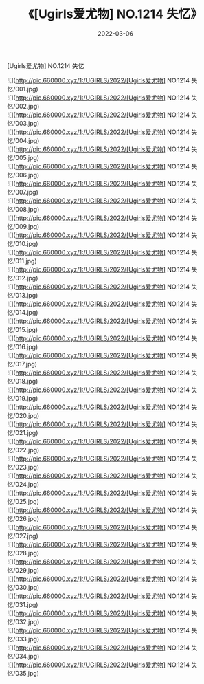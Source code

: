 ﻿---
layout: post
title:  《[Ugirls爱尤物] NO.1214 失忆》
date:   2022-03-06
img: http://pic.660000.xyz/1:/UGIRLS/2022/[Ugirls爱尤物] NO.1214 失忆/000.jpg
categories: [美女, 清纯, 唯美]
---

[Ugirls爱尤物] NO.1214 失忆

 ![](http://pic.660000.xyz/1:/UGIRLS/2022/[Ugirls爱尤物] NO.1214 失忆/001.jpg) <br>![](http://pic.660000.xyz/1:/UGIRLS/2022/[Ugirls爱尤物] NO.1214 失忆/002.jpg) <br>![](http://pic.660000.xyz/1:/UGIRLS/2022/[Ugirls爱尤物] NO.1214 失忆/003.jpg) <br>![](http://pic.660000.xyz/1:/UGIRLS/2022/[Ugirls爱尤物] NO.1214 失忆/004.jpg) <br>![](http://pic.660000.xyz/1:/UGIRLS/2022/[Ugirls爱尤物] NO.1214 失忆/005.jpg) <br>![](http://pic.660000.xyz/1:/UGIRLS/2022/[Ugirls爱尤物] NO.1214 失忆/006.jpg) <br>![](http://pic.660000.xyz/1:/UGIRLS/2022/[Ugirls爱尤物] NO.1214 失忆/007.jpg) <br>![](http://pic.660000.xyz/1:/UGIRLS/2022/[Ugirls爱尤物] NO.1214 失忆/008.jpg) <br>![](http://pic.660000.xyz/1:/UGIRLS/2022/[Ugirls爱尤物] NO.1214 失忆/009.jpg) <br>![](http://pic.660000.xyz/1:/UGIRLS/2022/[Ugirls爱尤物] NO.1214 失忆/010.jpg) <br>![](http://pic.660000.xyz/1:/UGIRLS/2022/[Ugirls爱尤物] NO.1214 失忆/011.jpg) <br>![](http://pic.660000.xyz/1:/UGIRLS/2022/[Ugirls爱尤物] NO.1214 失忆/012.jpg) <br>![](http://pic.660000.xyz/1:/UGIRLS/2022/[Ugirls爱尤物] NO.1214 失忆/013.jpg) <br>![](http://pic.660000.xyz/1:/UGIRLS/2022/[Ugirls爱尤物] NO.1214 失忆/014.jpg) <br>![](http://pic.660000.xyz/1:/UGIRLS/2022/[Ugirls爱尤物] NO.1214 失忆/015.jpg) <br>![](http://pic.660000.xyz/1:/UGIRLS/2022/[Ugirls爱尤物] NO.1214 失忆/016.jpg) <br>![](http://pic.660000.xyz/1:/UGIRLS/2022/[Ugirls爱尤物] NO.1214 失忆/017.jpg) <br>![](http://pic.660000.xyz/1:/UGIRLS/2022/[Ugirls爱尤物] NO.1214 失忆/018.jpg) <br>![](http://pic.660000.xyz/1:/UGIRLS/2022/[Ugirls爱尤物] NO.1214 失忆/019.jpg) <br>![](http://pic.660000.xyz/1:/UGIRLS/2022/[Ugirls爱尤物] NO.1214 失忆/020.jpg) <br>![](http://pic.660000.xyz/1:/UGIRLS/2022/[Ugirls爱尤物] NO.1214 失忆/021.jpg) <br>![](http://pic.660000.xyz/1:/UGIRLS/2022/[Ugirls爱尤物] NO.1214 失忆/022.jpg) <br>![](http://pic.660000.xyz/1:/UGIRLS/2022/[Ugirls爱尤物] NO.1214 失忆/023.jpg) <br>![](http://pic.660000.xyz/1:/UGIRLS/2022/[Ugirls爱尤物] NO.1214 失忆/024.jpg) <br>![](http://pic.660000.xyz/1:/UGIRLS/2022/[Ugirls爱尤物] NO.1214 失忆/025.jpg) <br>![](http://pic.660000.xyz/1:/UGIRLS/2022/[Ugirls爱尤物] NO.1214 失忆/026.jpg) <br>![](http://pic.660000.xyz/1:/UGIRLS/2022/[Ugirls爱尤物] NO.1214 失忆/027.jpg) <br>![](http://pic.660000.xyz/1:/UGIRLS/2022/[Ugirls爱尤物] NO.1214 失忆/028.jpg) <br>![](http://pic.660000.xyz/1:/UGIRLS/2022/[Ugirls爱尤物] NO.1214 失忆/029.jpg) <br>![](http://pic.660000.xyz/1:/UGIRLS/2022/[Ugirls爱尤物] NO.1214 失忆/030.jpg) <br>![](http://pic.660000.xyz/1:/UGIRLS/2022/[Ugirls爱尤物] NO.1214 失忆/031.jpg) <br>![](http://pic.660000.xyz/1:/UGIRLS/2022/[Ugirls爱尤物] NO.1214 失忆/032.jpg) <br>![](http://pic.660000.xyz/1:/UGIRLS/2022/[Ugirls爱尤物] NO.1214 失忆/033.jpg) <br>![](http://pic.660000.xyz/1:/UGIRLS/2022/[Ugirls爱尤物] NO.1214 失忆/034.jpg) <br>![](http://pic.660000.xyz/1:/UGIRLS/2022/[Ugirls爱尤物] NO.1214 失忆/035.jpg) <br>